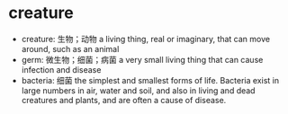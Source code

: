 # creature

- creature: 生物；动物 a living thing, real or imaginary, that can move around, such as an animal
- germ: 微生物；细菌；病菌 a very small living thing that can cause infection and disease
- bacteria: 细菌 the simplest and smallest forms of life. Bacteria exist in large numbers in air, water and soil, and also in living and dead creatures and plants, and are often a cause of disease.
